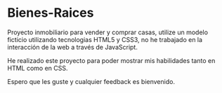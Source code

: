 # Bienes-Raices
Proyecto inmobiliario para vender y comprar casas, utilize un modelo ficticio utilizando tecnologias HTML5 y CSS3, 
no he trabajado en la interacción de la web a través de JavaScript.

He realizado este proyecto para poder mostrar mis habilidades tanto en HTML como en CSS.

Espero que les guste y cualquier feedback es bienvenido.
